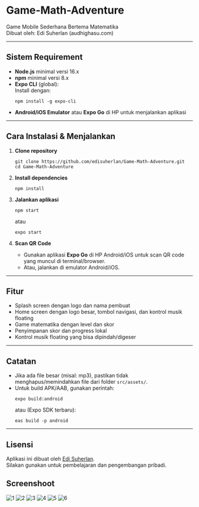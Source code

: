 # Game-Math-Adventure

Game Mobile Sederhana Bertema Matematika  
Dibuat oleh: Edi Suherlan (audhighasu.com)

---

## Sistem Requirement

- **Node.js** minimal versi 16.x
- **npm** minimal versi 8.x
- **Expo CLI** (global):  
  Install dengan:  
  ```
  npm install -g expo-cli
  ```
- **Android/iOS Emulator** atau **Expo Go** di HP untuk menjalankan aplikasi

---

## Cara Instalasi & Menjalankan

1. **Clone repository**
   ```
   git clone https://github.com/edisuherlan/Game-Math-Adventure.git
   cd Game-Math-Adventure
   ```

2. **Install dependencies**
   ```
   npm install
   ```

3. **Jalankan aplikasi**
   ```
   npm start
   ```
   atau
   ```
   expo start
   ```

4. **Scan QR Code**
   - Gunakan aplikasi **Expo Go** di HP Android/iOS untuk scan QR code yang muncul di terminal/browser.
   - Atau, jalankan di emulator Android/iOS.

---

## Fitur

- Splash screen dengan logo dan nama pembuat
- Home screen dengan logo besar, tombol navigasi, dan kontrol musik floating
- Game matematika dengan level dan skor
- Penyimpanan skor dan progress lokal
- Kontrol musik floating yang bisa dipindah/digeser

---

## Catatan

- Jika ada file besar (misal: mp3), pastikan tidak menghapus/memindahkan file dari folder `src/assets/`.
- Untuk build APK/AAB, gunakan perintah:
  ```
  expo build:android
  ```
  atau (Expo SDK terbaru):
  ```
  eas build -p android
  ```

---

## Lisensi

Aplikasi ini dibuat oleh [Edi Suherlan](https://audhighasu.com).  
Silakan gunakan untuk pembelajaran dan pengembangan pribadi.

## Screenshoot

![1](https://github.com/user-attachments/assets/e9c95b41-aa2c-4381-9a61-016ca2f5abd5)
![2](https://github.com/user-attachments/assets/f99282df-aa53-48c0-bc03-e0ba198726b8)
![3](https://github.com/user-attachments/assets/b43dd42d-d3be-421e-882e-5d35cba25456)
![4](https://github.com/user-attachments/assets/46cd99ad-2208-4869-b8dd-3e4543928b18)
![5](https://github.com/user-attachments/assets/306fcf48-fc73-4a5e-9cc9-8402377be17f)
![6](https://github.com/user-attachments/assets/59d6cb0d-7391-47f4-a191-e61a51ee757a)








